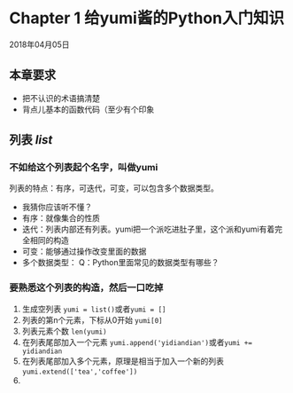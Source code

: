 # Chapter 1 给yumi酱的Python入门知识
2018年04月05日
## 本章要求
- 把不认识的术语搞清楚
- 背点儿基本的函数代码（至少有个印象
## 列表 *list*
### 不如给这个列表起个名字，叫做yumi

列表的特点：有序，可迭代，可变，可以包含多个数据类型。
- 我猜你应该听不懂？
 - 有序：就像集合的性质
 - 迭代：列表内部还有列表。yumi把一个派吃进肚子里，这个派和yumi有着完全相同的构造
 - 可变：能够通过操作改变里面的数据
 - 多个数据类型：
   Q：Python里面常见的数据类型有哪些？
### 要熟悉这个列表的构造，然后一口吃掉
1. 生成空列表 `yumi = list()`或者`yumi = []`
2. 列表的第n个元素，下标从0开始 `yumi[0]`
2. 列表元素个数 `len(yumi)`
3. 在列表尾部加入一个元素 `yumi.append('yidiandian')`或者`yumi += yidiandian`
3. 在列表尾部加入多个元素，原理是相当于加入一个新的列表 `yumi.extend(['tea','coffee'])`
4. 

## 

